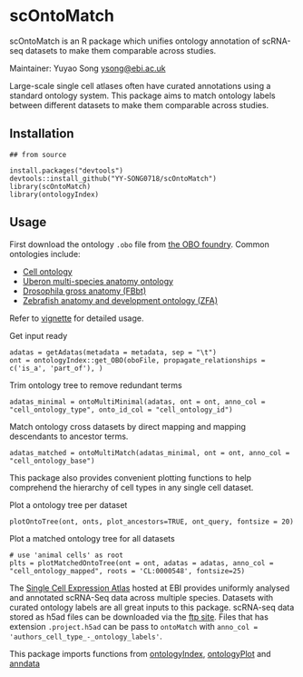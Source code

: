 # scOntoMatch
scOntoMatch is an R package which unifies ontology annotation of scRNA-seq datasets to make them comparable across studies.


Maintainer: Yuyao Song <ysong@ebi.ac.uk>

Large-scale single cell atlases often have curated annotations using a standard ontology system. 
This package aims to match ontology labels between different datasets to make them comparable across studies. 

## Installation

```
## from source

install.packages("devtools")
devtools::install_github("YY-SONG0718/scOntoMatch")
library(scOntoMatch)
library(ontologyIndex)
```

## Usage
First download the ontology `.obo` file from [the OBO foundry](https://obofoundry.org/). Common ontologies include:

  -  [Cell ontology](https://obofoundry.org/ontology/cl.html)
  -  [Uberon multi-species anatomy ontology](https://obofoundry.org/ontology/uberon.html) 
  -  [Drosophila gross anatomy (FBbt)](https://obofoundry.org/ontology/fbbt.html)
  -  [Zebrafish anatomy and development ontology (ZFA)](https://obofoundry.org/ontology/zfa.html)

Refer to [vignette](https://github.com/YY-SONG0718/scOntoMatch/blob/main/vignettes/scOntoMatch_vignette.Rmd) for detailed usage.

Get input ready
```
adatas = getAdatas(metadata = metadata, sep = "\t")
ont = ontologyIndex::get_OBO(oboFile, propagate_relationships = c('is_a', 'part_of'), )
```

Trim ontology tree to remove redundant terms

```
adatas_minimal = ontoMultiMinimal(adatas, ont = ont, anno_col = "cell_ontology_type", onto_id_col = "cell_ontology_id")
```

Match ontology cross datasets by direct mapping and mapping descendants to ancestor terms. 

```
adatas_matched = ontoMultiMatch(adatas_minimal, ont = ont, anno_col = "cell_ontology_base")
```


This package also provides convenient plotting functions to help comprehend the hierarchy of cell types in any single cell dataset. 

Plot a ontology tree per dataset
```
plotOntoTree(ont, onts, plot_ancestors=TRUE, ont_query, fontsize = 20)
```
Plot a matched ontology tree for all datasets

```
# use 'animal cells' as root
plts = plotMatchedOntoTree(ont = ont, adatas = adatas, anno_col = "cell_ontology_mapped", roots = 'CL:0000548', fontsize=25)
```                                 

The [Single Cell Expression Atlas](https://www.ebi.ac.uk/gxa/sc/home) hosted at EBI provides uniformly analysed and annotated scRNA-Seq data across multiple species. 
Datasets with curated ontology labels are all great inputs to this package. scRNA-seq data stored as h5ad files can be downloaded via the [ftp site](http://ftp.ebi.ac.uk/pub/databases/microarray/data/atlas/sc_experiments/). 
Files that has extension `.project.h5ad` can be pass to `ontoMatch` with `anno_col = 'authors_cell_type_-_ontology_labels'`. 


This package imports functions from [ontologyIndex](https://cran.r-project.org/web/packages/ontologyIndex/index.html), [ontologyPlot](https://cran.rstudio.com/web/packages/ontologyPlot/index.html) and 
[anndata](https://cran.r-project.org/web/packages/anndata/index.html)
